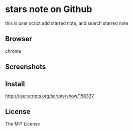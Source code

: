 # stars note on Github
this is user script
add starred note, and search starred note

## Browser
chrome

## Screenshots


## Install
http://userscripts.org/scripts/show/158337

## License
The MIT License
